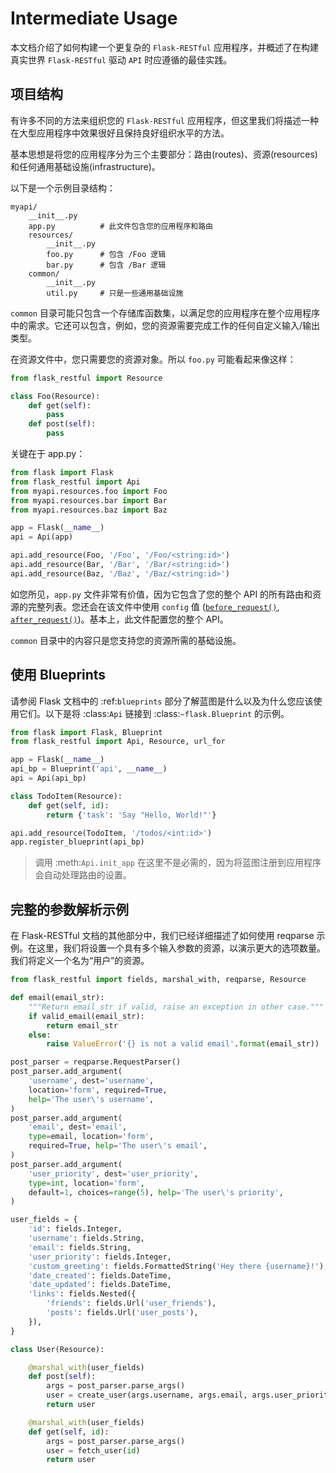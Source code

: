 # Intermediate Usage

本文档介绍了如何构建一个更复杂的 `Flask-RESTful` 应用程序，并概述了在构建真实世界 `Flask-RESTful` 驱动 `API` 时应遵循的最佳实践。

## 项目结构

有许多不同的方法来组织您的 `Flask-RESTful` 应用程序，但这里我们将描述一种在大型应用程序中效果很好且保持良好组织水平的方法。

基本思想是将您的应用程序分为三个主要部分：路由(routes)、资源(resources)和任何通用基础设施(infrastructure)。

以下是一个示例目录结构：

```
myapi/
    __init__.py
    app.py          # 此文件包含您的应用程序和路由
    resources/
        __init__.py
        foo.py      # 包含 /Foo 逻辑
        bar.py      # 包含 /Bar 逻辑
    common/
        __init__.py
        util.py     # 只是一些通用基础设施
```

`common` 目录可能只包含一个存储库函数集，以满足您的应用程序在整个应用程序中的需求。它还可以包含，例如，您的资源需要完成工作的任何自定义输入/输出类型。

在资源文件中，您只需要您的资源对象。所以 `foo.py` 可能看起来像这样：
```python
from flask_restful import Resource

class Foo(Resource):
    def get(self):
        pass
    def post(self):
        pass
```

关键在于 app.py：

```python
from flask import Flask
from flask_restful import Api
from myapi.resources.foo import Foo
from myapi.resources.bar import Bar
from myapi.resources.baz import Baz

app = Flask(__name__)
api = Api(app)

api.add_resource(Foo, '/Foo', '/Foo/<string:id>')
api.add_resource(Bar, '/Bar', '/Bar/<string:id>')
api.add_resource(Baz, '/Baz', '/Baz/<string:id>')
```

如您所见，`app.py` 文件非常有价值，因为它包含了您的整个 API 的所有路由和资源的完整列表。您还会在该文件中使用 `config` 值 ([`before_request()`](https://flask.palletsprojects.com/en/2.3.x/api/#flask.Flask.before_request), [`after_request()`](https://flask.palletsprojects.com/en/2.3.x/api/#flask.Flask.after_request))。基本上，此文件配置您的整个 API。

`common` 目录中的内容只是您支持您的资源所需的基础设施。

## 使用 Blueprints

请参阅 Flask 文档中的 :ref:`blueprints` 部分了解蓝图是什么以及为什么您应该使用它们。以下是将 :class:`Api` 链接到 :class:`~flask.Blueprint` 的示例。

```python
from flask import Flask, Blueprint
from flask_restful import Api, Resource, url_for

app = Flask(__name__)
api_bp = Blueprint('api', __name__)
api = Api(api_bp)

class TodoItem(Resource):
    def get(self, id):
        return {'task': 'Say "Hello, World!"'}

api.add_resource(TodoItem, '/todos/<int:id>')
app.register_blueprint(api_bp)
```

> 调用 :meth:`Api.init_app` 在这里不是必需的，因为将蓝图注册到应用程序会自动处理路由的设置。

## 完整的参数解析示例

在 Flask-RESTful 文档的其他部分中，我们已经详细描述了如何使用 reqparse 示例。在这里，我们将设置一个具有多个输入参数的资源，以演示更大的选项数量。我们将定义一个名为“用户”的资源。

```python
from flask_restful import fields, marshal_with, reqparse, Resource

def email(email_str):
    """Return email_str if valid, raise an exception in other case."""
    if valid_email(email_str):
        return email_str
    else:
        raise ValueError('{} is not a valid email'.format(email_str))

post_parser = reqparse.RequestParser()
post_parser.add_argument(
    'username', dest='username',
    location='form', required=True,
    help='The user\'s username',
)
post_parser.add_argument(
    'email', dest='email',
    type=email, location='form',
    required=True, help='The user\'s email',
)
post_parser.add_argument(
    'user_priority', dest='user_priority',
    type=int, location='form',
    default=1, choices=range(5), help='The user\'s priority',
)

user_fields = {
    'id': fields.Integer,
    'username': fields.String,
    'email': fields.String,
    'user_priority': fields.Integer,
    'custom_greeting': fields.FormattedString('Hey there {username}!'),
    'date_created': fields.DateTime,
    'date_updated': fields.DateTime,
    'links': fields.Nested({
        'friends': fields.Url('user_friends'),
        'posts': fields.Url('user_posts'),
    }),
}

class User(Resource):

    @marshal_with(user_fields)
    def post(self):
        args = post_parser.parse_args()
        user = create_user(args.username, args.email, args.user_priority)
        return user

    @marshal_with(user_fields)
    def get(self, id):
        args = post_parser.parse_args()
        user = fetch_user(id)
        return user
```

